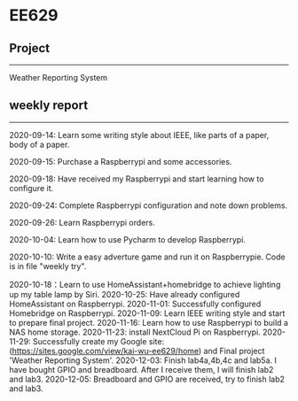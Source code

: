 EE629
====
## Project
-----
Weather Reporting System

## weekly report
-----
2020-09-14: Learn some writing style about IEEE, like parts of a paper, body of a paper.

2020-09-15: Purchase a Raspberrypi and some accessories.

2020-09-18: Have received my Raspberrypi and start learning how to configure it.

2020-09-24: Complete Raspberrypi configuration and note down problems.

2020-09-26: Learn Raspberrypi orders.

2020-10-04: Learn how to use Pycharm to develop Raspberrypi.

2020-10-10: Write a easy adverture game and run it on Raspberrypie. Code is in file "weekly try".

2020-10-18：Learn to use HomeAssistant+homebridge to achieve lighting up my table lamp by Siri. 
2020-10-25: Have already configured HomeAssistant on Raspberrypi.
2020-11-01: Successfully configured Homebridge on Raspberrypi.
2020-11-09: Learn IEEE writing style and start to prepare final project.
2020-11-16: Learn how to use Raspberrypi to build a NAS home storage.
2020-11-23: install NextCloud Pi on Raspberrypi.
2020-11-29: Successfully create my Google site: (https://sites.google.com/view/kai-wu-ee629/home) and Final project 'Weather Reporting System'.
2020-12-03: Finish lab4a,4b,4c and lab5a. I have bought GPIO and breadboard. After I receive them, I will finish lab2 and lab3. 
2020-12-05: Breadboard and GPIO are received, try to finish lab2 and lab3.
